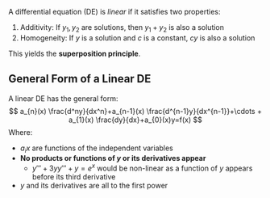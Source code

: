 A differential equation (DE) is *linear* if it satisfies two properties:
1. Additivity: If $y_{1}, y_{2}$ are solutions, then $y_{1}+y_{2}$ is also a solution
2. Homogeneity: If $y$ is a solution and $c$ is a constant, $cy$ is also a solution

This yields the **superposition principle**.

## General Form of a Linear DE
A linear DE has the general form:
$$
a_{n}(x) \frac{d^ny}{dx^n}+a_{n-1}(x) \frac{d^{n-1}y}{dx^{n-1}}+\cdots + a_{1}(x) \frac{dy}{dx}+a_{0}(x)y=f(x)
$$Where:
* $a_{i}x$ are functions of the independent variables
* **No products or functions of $y$ or its derivatives appear**
	* $y'''+3yy'''+y=e^x$ would be non-linear as a function of $y$ appears before its third derivative
* $y$ and its derivatives are all to the first power